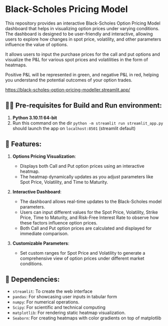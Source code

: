 # Black-Scholes Pricing Model

This repository provides an interactive Black-Scholes Option Pricing Model dashboard that helps in visualizing option prices under varying conditions. The dashboard is designed to be user-friendly and interactive, allowing users to explore how changes in spot price, volatility, and other parameters influence the value of options.

It allows users to input the purchase prices for the call and put options and visualize the P&L for various spot prices and volatilities in the form of heatmaps. 

Positive P&L will be represented in green, and negative P&L in red, helping you understand the potential outcomes of your option trades.

https://black-scholes-option-pricing-modeller.streamlit.app/

## 🧑‍💻 Pre-requisites for Build and Run environment:

1. **Python 3.10.11 64-bit**
2. Run this command on the dir `python -m streamlit run streamlit_app.py` should launch the app on `localhost:8501` (streamlit default)

## 🚀 Features:

1. **Options Pricing Visualization**: 
   - Displays both Call and Put option prices using an interactive heatmap.
   - The heatmap dynamically updates as you adjust parameters like Spot Price, Volatility, and Time to Maturity.
   
2. **Interactive Dashboard**:
   - The dashboard allows real-time updates to the Black-Scholes model parameters.
   - Users can input different values for the Spot Price, Volatility, Strike Price, Time to Maturity, and Risk-Free Interest Rate to observe how these factors influence option prices.
   - Both Call and Put option prices are calculated and displayed for immediate comparison.
   
3. **Customizable Parameters**:
   - Set custom ranges for Spot Price and Volatility to generate a comprehensive view of option prices under different market conditions.

## 🔧 Dependencies:

- `streamlit`: To create the web interface
- `pandas`: For showcasing user inputs in tabular form
- `numpy`: For numerical operations.
- `Scipy`: For scientific and technical computing
- `matplotlib`: For rendering static heatmap visualization.
- `Seaborn`: For creating heatmaps with color gradients on top of matplotlib



